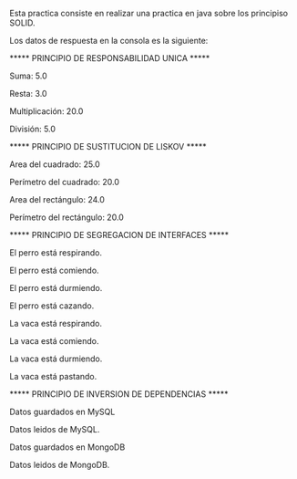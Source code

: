 Esta practica consiste en realizar una practica en java sobre los principiso SOLID.

Los datos de respuesta en la consola es la siguiente:

***** PRINCIPIO DE RESPONSABILIDAD UNICA *****

Suma: 5.0

Resta: 3.0

Multiplicación: 20.0

División: 5.0


***** PRINCIPIO DE SUSTITUCION DE LISKOV *****

Area del cuadrado: 25.0

Perímetro del cuadrado: 20.0

Area del rectángulo: 24.0

Perímetro del rectángulo: 20.0


***** PRINCIPIO DE SEGREGACION DE INTERFACES *****

El perro está respirando.

El perro está comiendo.

El perro está durmiendo.

El perro está cazando.

La vaca está respirando.

La vaca está comiendo.

La vaca está durmiendo.

La vaca está pastando.


***** PRINCIPIO DE INVERSION DE DEPENDENCIAS *****

Datos guardados en MySQL

Datos leidos de MySQL.

Datos guardados en MongoDB

Datos leidos de MongoDB.


